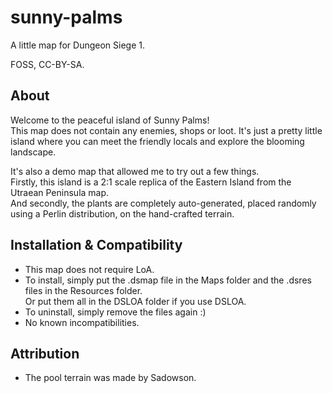 # sunny-palms
A little map for Dungeon Siege 1.

FOSS, CC-BY-SA.

## About
Welcome to the peaceful island of Sunny Palms!\
This map does not contain any enemies, shops or loot. It's just a pretty little island where you can meet the friendly locals and explore the blooming landscape.

It's also a demo map that allowed me to try out a few things.\
Firstly, this island is a 2:1 scale replica of the Eastern Island from the Utraean Peninsula map.\
And secondly, the plants are completely auto-generated, placed randomly using a Perlin distribution, on the hand-crafted terrain.

## Installation & Compatibility
- This map does not require LoA.
- To install, simply put the .dsmap file in the Maps folder and the .dsres files in the Resources folder.\
  Or put them all in the DSLOA folder if you use DSLOA.
- To uninstall, simply remove the files again :)
- No known incompatibilities.

## Attribution
- The pool terrain was made by Sadowson.
